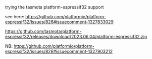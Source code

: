 trying the tasmota  platform-espressif32 support


see here: https://github.com/platformio/platform-espressif32/issues/826#issuecomment-1327833029

https://github.com/tasmota/platform-espressif32/releases/download/2023.06.04/platform-espressif32.zip

NB:
https://github.com/platformio/platform-espressif32/issues/826#issuecomment-1327903212
